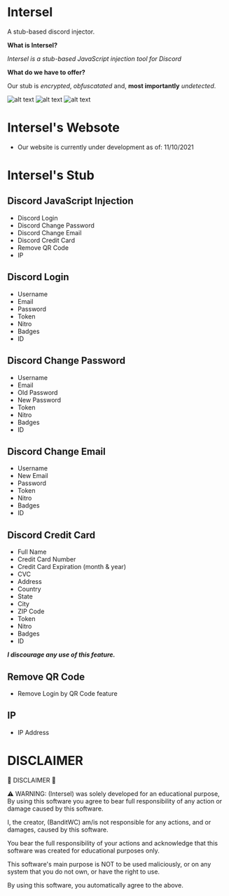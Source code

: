 # Intersel
A stub-based discord injector.

**What is Intersel?**

*Intersel is a  stub-based JavaScript injection tool for Discord*

**What do we have to offer?**

Our stub is *encrypted*, *obfuscatated* and, **most importantly** *undetected*.

![alt text](https://media.discordapp.net/attachments/888569081043755080/891435776892620820/unknown.png)
![alt text](https://media.discordapp.net/attachments/888569081043755080/891435863530160148/unknown.png)
![alt text](https://media.discordapp.net/attachments/888569081043755080/891438084267319296/unknown.png)

# Intersel's Websote
* Our website is currently under development as of: 11/10/2021

# Intersel's Stub

## Discord JavaScript Injection
* Discord Login
* Discord Change Password
* Discord Change Email
* Discord Credit Card
* Remove QR Code
* IP

## Discord Login
* Username
* Email
* Password
* Token
* Nitro
* Badges
* ID

## Discord Change Password
* Username
* Email
* Old Password
* New Password
* Token
* Nitro
* Badges
* ID

## Discord Change Email
* Username
* New Email
* Password
* Token
* Nitro
* Badges
* ID

## Discord Credit Card
* Full Name
* Credit Card Number
* Credit Card Expiration (month & year)
* CVC
* Address
* Country
* State
* City
* ZIP Code
* Token
* Nitro
* Badges
* ID

***I discourage any use of this feature.***

## Remove QR Code

* Remove Login by QR Code feature

## IP
* IP Address

# DISCLAIMER

🚨 DISCLAIMER 🚨

⚠️ WARNING: (Intersel) was solely developed for an educational purpose, By using this software you agree to bear full responsibility of any action or damage caused by this software.

I, the creator, (BanditWC) am/is not responsible for any actions, and or damages, caused by this software.

You bear the full responsibility of your actions and acknowledge that this software was created for educational purposes only.

This software's main purpose is NOT to be used maliciously, or on any system that you do not own, or have the right to use.

By using this software, you automatically agree to the above.
